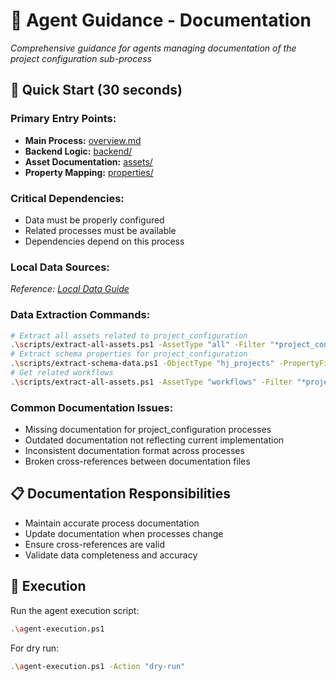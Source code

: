 # 🤖 Agent Guidance -  Documentation
*Comprehensive guidance for agents managing documentation of the project configuration sub-process*

## 🚀 **Quick Start (30 seconds)**
### **Primary Entry Points:**
- **Main Process:** [overview.md](overview.md)
- **Backend Logic:** [backend/](backend/)
- **Asset Documentation:** [assets/](assets/)
- **Property Mapping:** [properties/](properties/)

### **Critical Dependencies:**
- Data must be properly configured
- Related processes must be available
- Dependencies depend on this process

### **Local Data Sources:**
*Reference: [Local Data Guide](../../shared/local-data-guide.md)*

### **Data Extraction Commands:**
```bash
# Extract all assets related to project_configuration
.\scripts/extract-all-assets.ps1 -AssetType "all" -Filter "*project_configuration*" -OutputFormat "csv"
# Extract schema properties for project_configuration
.\scripts/extract-schema-data.ps1 -ObjectType "hj_projects" -PropertyFilter "*project_configuration*"
# Get related workflows
.\scripts/extract-all-assets.ps1 -AssetType "workflows" -Filter "*project_configuration*"
```

### **Common Documentation Issues:**
- Missing documentation for project_configuration processes
- Outdated documentation not reflecting current implementation
- Inconsistent documentation format across processes
- Broken cross-references between documentation files

## 📋 **Documentation Responsibilities**
- Maintain accurate process documentation
- Update documentation when processes change
- Ensure cross-references are valid
- Validate data completeness and accuracy

## 🔧 **Execution**
Run the agent execution script:
```bash
.\agent-execution.ps1
```

For dry run:
```bash
.\agent-execution.ps1 -Action "dry-run"
```

